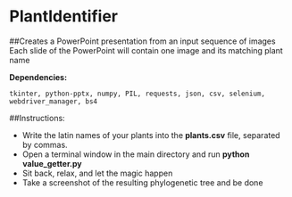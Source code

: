 # PlantIdentifier
##Creates a PowerPoint presentation from an input sequence of images
Each slide of the PowerPoint will contain one image and its matching plant name

**Dependencies:**
```
tkinter, python-pptx, numpy, PIL, requests, json, csv, selenium, webdriver_manager, bs4
```
##Instructions:

<!-- - Drag all your photos into the **id_dir** directory (regardless of the image format)
- Download this dataset: (https://zenodo.org/record/4726653#.ZE5bJC9BxQK) and drag it into the main directory. **Caution: 31.65 GB**
- Open a terminal window in the main directory, run **python main.py true** to train the model, then **python main.py false** to evaluate your images and create the resulting PowerPoint
- All photos will be converted to Portable Pixmap Format (.ppm), original format moved to **wrong_formats** -->

- Write the latin names of your plants into the **plants.csv** file, separated by commas.
- Open a terminal window in the main directory and run **python value_getter.py**
- Sit back, relax, and let the magic happen
- Take a screenshot of the resulting phylogenetic tree and be done